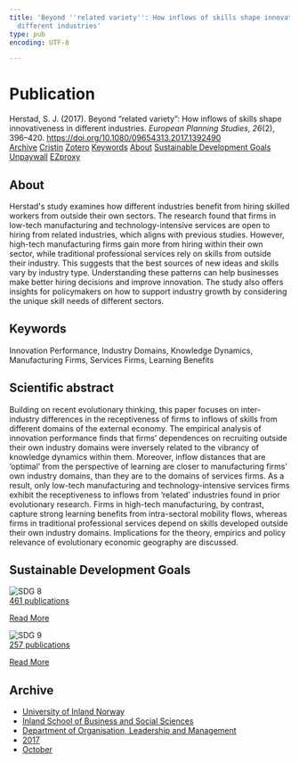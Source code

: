 ```yaml
---
title: 'Beyond ''related variety'': How inflows of skills shape innovativeness in
  different industries'
type: pub
encoding: UTF-8

---
```

<h1>Publication</h1>
<article id="csl-bib-container-L9V2LJ7V" class="csl-bib-container">
  <div class="csl-bib-body"> <div class="csl-entry">Herstad, S. J. (2017). Beyond “related variety”: How inflows of skills shape innovativeness in different industries. <i>European Planning Studies</i>, <i>26</i>(2), 396–420. <a href="https://doi.org/10.1080/09654313.2017.1392490">https://doi.org/10.1080/09654313.2017.1392490</a></div> </div>
  <div class="csl-bib-buttons">
    <a href="#taxonomy-article-L9V2LJ7V" alt="archive" class="csl-bib-button">Archive</a>
    <a href="https://app.cristin.no/results/show.jsf?id=1507753" alt="Cristin" class="csl-bib-button">Cristin</a>
    <a href="http://zotero.org/groups/5881554/items/L9V2LJ7V" alt="Zotero" class="csl-bib-button">Zotero</a>
    <a href="#keywords-article-L9V2LJ7V" alt="keywords" class="csl-bib-button">Keywords</a>
    <a href="#about-article-L9V2LJ7V" alt="about_pub" class="csl-bib-button">About</a>
    <a href="#sdg-article-L9V2LJ7V" alt="sdg" class="csl-bib-button">Sustainable Development Goals</a>
    <a href="https://doi.org/10.1080/09654313.2017.1392490" alt="Unpaywall" class="csl-bib-button">Unpaywall</a>
    <a href="https://doi.org/10.1080/09654313.2017.1392490" alt="EZproxy" class="csl-bib-button">EZproxy</a>
  </div>
  <div id="csl-bib-meta-container-L9V2LJ7V"></div>
</article>
<div id="csl-bib-meta-L9V2LJ7V" class="csl-bib-meta">
  <article id="about-article-L9V2LJ7V" class="about_pub-article">
    <h1>About</h1>
    Herstad's study examines how different industries benefit from hiring skilled workers from outside their own sectors. The research found that firms in low-tech manufacturing and technology-intensive services are open to hiring from related industries, which aligns with previous studies. However, high-tech manufacturing firms gain more from hiring within their own sector, while traditional professional services rely on skills from outside their industry. This suggests that the best sources of new ideas and skills vary by industry type. Understanding these patterns can help businesses make better hiring decisions and improve innovation. The study also offers insights for policymakers on how to support industry growth by considering the unique skill needs of different sectors.
  </article>
  <article id="keywords-article-L9V2LJ7V" class="keywords-article">
    <h1>Keywords</h1>
    Innovation Performance, Industry Domains, Knowledge Dynamics, Manufacturing Firms, Services Firms, Learning Benefits
  </article>
  <article id="abstract-article-L9V2LJ7V" class="abstract-article">
    <h1>Scientific abstract</h1>
    Building on recent evolutionary thinking, this paper focuses on inter-industry differences in the receptiveness of firms to inflows of skills from different domains of the external economy. The empirical analysis of innovation performance finds that firms’ dependences on recruiting outside their own industry domains were inversely related to the vibrancy of knowledge dynamics within them. Moreover, inflow distances that are ‘optimal’ from the perspective of learning are closer to manufacturing firms’ own 
industry domains, than they are to the domains of services firms. As a result, only low-tech manufacturing and technology-intensive services firms exhibit the receptiveness to inflows from ‘related’ industries found in prior evolutionary research. Firms in high-tech manufacturing, by contrast, capture strong learning benefits from intra-sectoral mobility flows, whereas firms in traditional professional services depend on skills developed outside their own industry domains. Implications for the theory, empirics and policy relevance of evolutionary economic geography are discussed.
  </article>
  <article id="sdg-article-L9V2LJ7V" class="sdg-article">
    <h1>Sustainable Development Goals</h1>
    <div class="sdg-container"><div id="sdg8" class="sdg">
        <img src="{{< params subfolder >}}images/sdg/sdg08_en.png" class="image" alt="SDG 8">
        <div class="sdg-overlay">
          <a href="/en/archive/?key=?sdg=8#archive" class="sdg-publication-count"><span>461</span> publications</a>
          <p><a href="https://sdgs.un.org/goals/goal8" class="sdg-read-more">Read More</a></p>
        </div>
      </div> <div id="sdg9" class="sdg">
        <img src="{{< params subfolder >}}images/sdg/sdg09_en.png" class="image" alt="SDG 9">
        <div class="sdg-overlay">
          <a href="/en/archive/?key=?sdg=9#archive" class="sdg-publication-count"><span>257</span> publications</a>
          <p><a href="https://sdgs.un.org/goals/goal9" class="sdg-read-more">Read More</a></p>
        </div>
      </div></div>
  </article>
  <article id="taxonomy-article-L9V2LJ7V" class="taxonomy-article">
    <h1>Archive</h1>
    <ul>
      <li>
        <a href="/en/archive/?key=3DCRN523">University of Inland Norway</a>
      </li>
      <li>
        <a href="/en/archive/?key=DU8Q9LN9">Inland School of Business and Social Sciences</a>
      </li>
      <li>
        <a href="/en/archive/?key=4LUWR3ZM">Department of Organisation, Leadership and Management</a>
      </li>
      <li>
        <a href="/en/archive/?key=KF5I8TQ8">2017</a>
      </li>
      <li>
        <a href="/en/archive/?key=6PU2ZUNA">October</a>
      </li>
    </ul>
  </article>
</div>
